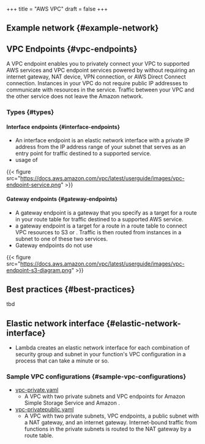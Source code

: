+++
title = "AWS VPC"
draft = false
+++

## Example network {#example-network}


## VPC Endpoints {#vpc-endpoints}

A VPC endpoint enables you to privately connect your VPC to supported AWS services and VPC endpoint services powered by without requiring an internet gateway, NAT device, VPN connection, or AWS Direct Connect connection. Instances in your VPC do not require public IP addresses to communicate with resources in the service. Traffic between your VPC and the other service does not leave the Amazon network.


### Types {#types}


#### Interface endpoints {#interface-endpoints}

-   An interface endpoint is an elastic network interface with a private IP address from the IP address range of your subnet that serves as an entry point for traffic destined to a supported service.
-   usage of

{{< figure src="https://docs.aws.amazon.com/vpc/latest/userguide/images/vpc-endpoint-service.png" >}}


#### Gateway endpoints {#gateway-endpoints}

-   A gateway endpoint is a gateway that you specify as a target for a route in your route table for traffic destined to a supported AWS service.
-   a gateway endpoint is a target for a route in a route table to connect VPC resources to S3 or . Traffic is then routed from instances in a subnet to one of these two services.
-   Gateway endpoints do not use

{{< figure src="https://docs.aws.amazon.com/vpc/latest/userguide/images/vpc-endpoint-s3-diagram.png" >}}


## Best practices {#best-practices}

tbd


## Elastic network interface {#elastic-network-interface}

-   Lambda creates an elastic network interface for each combination of security group and subnet in your function's VPC configuration in a process that can take a minute or so.


### Sample VPC configurations {#sample-vpc-configurations}

-   [vpc-private.yaml](https://github.com/awsdocs/aws-lambda-developer-guide/blob/master/templates/vpc-private.yaml)
    -   A VPC with two private subnets and VPC endpoints for Amazon Simple Storage Service and Amazon .
-   [vpc-privatepublic.yaml](https://github.com/awsdocs/aws-lambda-developer-guide/blob/master/templates/vpc-privatepublic.yaml)
    -   A VPC with two private subnets, VPC endpoints, a public subnet with a NAT gateway, and an internet gateway. Internet-bound traffic from functions in the private subnets is routed to the NAT gateway by a route table.
